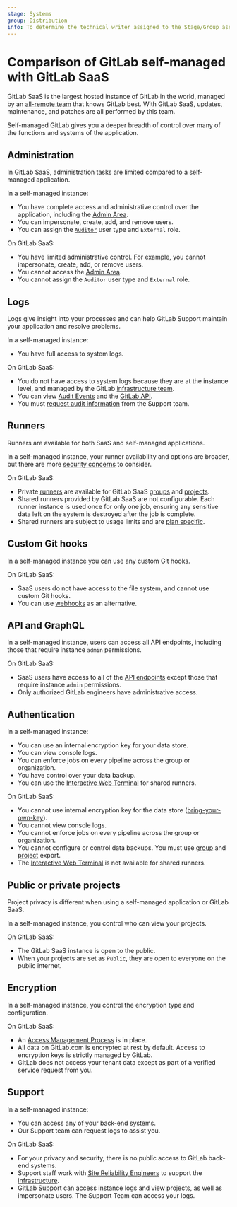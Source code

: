 ```yaml
---
stage: Systems
group: Distribution
info: To determine the technical writer assigned to the Stage/Group associated with this page, see https://about.gitlab.com/handbook/product/ux/technical-writing/#assignments
---
```


# Comparison of GitLab self-managed with GitLab SaaS

GitLab SaaS is the largest hosted instance of GitLab in the world, managed by an
[all-remote team](https://about.gitlab.com/company/culture/all-remote/) that knows GitLab best. With GitLab SaaS, updates, maintenance, and patches are all performed by this team.

Self-managed GitLab gives you a deeper breadth of control over many of the functions and systems of the application.

## Administration

In GitLab SaaS, administration tasks are limited compared to a self-managed application.

In a self-managed instance:

- You have complete access and administrative control over the application, including the [Admin Area](../../administration/settings/index.md).
- You can impersonate, create, add, and remove users.
- You can assign the [`Auditor`](../../administration/auditor_users.md) user type and `External` role.

On GitLab SaaS:

- You have limited administrative control. For example, you cannot impersonate, create, add, or remove users.
- You cannot access the [Admin Area](../../administration/settings/index.md).
- You cannot assign the `Auditor` user type and `External` role.

## Logs

Logs give insight into your processes and can help GitLab Support maintain your application and resolve problems.

In a self-managed instance:

- You have full access to system logs.

On GitLab SaaS:

- You do not have access to system logs because they are at the instance level, and managed by the GitLab [infrastructure team](https://about.gitlab.com/handbook/engineering/infrastructure/).
- You can view [Audit Events](../../administration/audit_events.md) and the [GitLab API](../../api/audit_events.md).
- You must [request audit information](https://about.gitlab.com/handbook/support/workflows/log_requests.html) from the Support team.

## Runners

Runners are available for both SaaS and self-managed applications.

In a self-managed instance, your runner availability and options are broader, but there are more [security concerns](https://docs.gitlab.com/runner/security/#security-for-self-managed-runners) to consider.

On GitLab SaaS:

- Private [runners](../../ci/runners/index.md) are available for GitLab SaaS [groups](../../user/group/index.md) and [projects](../../user/project/index.md).
- Shared runners provided by GitLab SaaS are not configurable. Each runner instance is used once for only one job, ensuring any sensitive data left on the system is destroyed after the job is complete.
- Shared runners are subject to usage limits and are [plan specific](https://about.gitlab.com/pricing/).

## Custom Git hooks

In a self-managed instance you can use any custom Git hooks.

On GitLab SaaS:

- SaaS users do not have access to the file system, and cannot use custom Git hooks.
- You can use [webhooks](../../user/project/integrations/webhooks.md) as an alternative.

## API and GraphQL

In a self-managed instance, users can access all API endpoints, including those that require instance `admin` permissions.

On GitLab SaaS:

- SaaS users have access to all of the [API endpoints](../../api/rest/index.md) except those that require instance `admin` permissions.
- Only authorized GitLab engineers have administrative access.

## Authentication

In a self-managed instance:

- You can use an internal encryption key for your data store.
- You can view console logs.
- You can enforce jobs on every pipeline across the group or organization.
- You have control over your data backup.
- You can use the [Interactive Web Terminal](../../ci/interactive_web_terminal/index.md#interactive-web-terminals) for shared runners.

On GitLab SaaS:

- You cannot use internal encryption key for the data store ([bring-your-own-key](https://about.gitlab.com/handbook/security/threat-management/vulnerability-management/encryption-policy.html#rolling-your-own-crypto)).
- You cannot view console logs.
- You cannot enforce jobs on every pipeline across the group or organization.
- You cannot configure or control data backups. You must use [group](../../api/group_import_export.md) and [project](../../api/project_import_export.md) export.
- The [Interactive Web Terminal](../../ci/interactive_web_terminal/index.md#interactive-web-terminals) is not available for shared runners.

## Public or private projects

Project privacy is different when using a self-managed application or GitLab SaaS.

In a self-managed instance, you control who can view your projects.

On GitLab SaaS:

- The GitLab SaaS instance is open to the public.
- When your projects are set as `Public`, they are open to everyone on the public internet.

## Encryption

In a self-managed instance, you control the encryption type and configuration.

On GitLab SaaS:

- An [Access Management Process](https://about.gitlab.com/handbook/security/#access-management-process) is in place.
- All data on GitLab.com is encrypted at rest by default. Access to encryption keys is strictly managed by GitLab.
- GitLab does not access your tenant data except as part of a verified service request from you.

## Support

In a self-managed instance:

- You can access any of your back-end systems.
- Our Support team can request logs to assist you.

On GitLab SaaS:

- For your privacy and security, there is no public access to GitLab back-end systems.
- Support staff work with [Site Reliability Engineers](https://about.gitlab.com/job-families/engineering/infrastructure/site-reliability-engineer/) to support the [infrastructure](https://about.gitlab.com/handbook/engineering/infrastructure/).
- GitLab Support can access instance logs and view projects, as well as impersonate users. The Support Team can access your logs.
